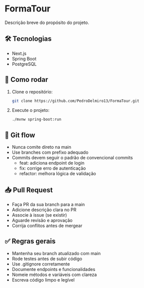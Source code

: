 # FormaTour

Descrição breve do propósito do projeto.

## 🛠 Tecnologias

- Next.js
- Spring Boot  
- PostgreSQL  

## 🚀 Como rodar

1. Clone o repositório:
   ```bash
   git clone https://github.com/PedroDelmiro13/FormaTour.git

2. Execute o projeto:
   ```bash
   ./mvnw spring-boot:run

## 🔀 Git flow
- Nunca comite direto na main
- Use branches com prefixo adequado
- Commits devem seguir o padrão de convencional commits
  - feat: adiciona endpoint de login
  - fix: corrige erro de autenticação
  - refactor: melhora lógica de validação

## 📥 Pull Request

- Faça PR da sua branch para a main
- Adicione descrição clara no PR
- Associe à issue (se existir)
- Aguarde revisão e aprovação
- Corrija conflitos antes de mergear

## ✅ Regras gerais

- Mantenha seu branch atualizado com main
- Rode testes antes de subir código
- Use .gitignore corretamente
- Documente endpoints e funcionalidades
- Nomeie métodos e variáveis com clareza
- Escreva código limpo e legível
